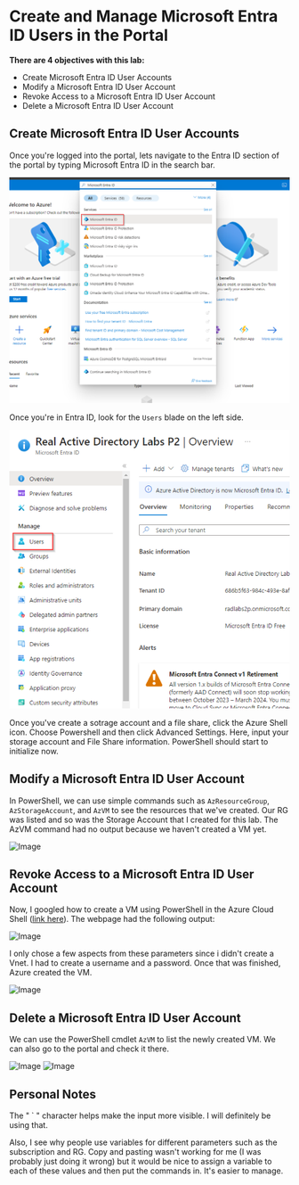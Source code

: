 # Create and Manage Microsoft Entra ID Users in the Portal

**There are 4 objectives with this lab:**
* Create Microsoft Entra ID User Accounts
* Modify a Microsoft Entra ID User Account
* Revoke Access to a Microsoft Entra ID User Account
* Delete a Microsoft Entra ID User Account


## Create Microsoft Entra ID User Accounts

Once you're logged into the portal, lets navigate to the Entra ID section of the portal by typing Microsoft Entra ID in the search bar.

![Image](EntraID1.png)

Once you're in Entra ID, look for the `Users` blade on the left side. 

![Image](EntraID2.png)

Once you've create a sotrage account and a file share, click the Azure Shell icon. Choose Powershell and then click Advanced Settings. Here, input your storage account and File Share information. PowerShell should start to initialize now.

## Modify a Microsoft Entra ID User Account

In PowerShell, we can use simple commands such as `AzResourceGroup`, `AzStorageAccount`, and `AzVM` to see the resources that we've created. Our RG was listed and so was the Storage Account that I created for this lab. The AzVM command had no output because we haven't created a VM yet. 

![Image](AzureCreatingVMs3.png)

## Revoke Access to a Microsoft Entra ID User Account

Now, I googled how to create a VM using PowerShell in the Azure Cloud Shell ([link here](https://learn.microsoft.com/en-us/azure/virtual-machines/windows/quick-create-powershell)). The webpage had the following output:

![Image](AzureCreatingVMs4.png)

I only chose a few aspects from these parameters since i didn't create a Vnet. I had to create a username and a password. Once that was finished, Azure created the VM. 

![Image](AzureCreatingVMs5.png)

## Delete a Microsoft Entra ID User Account

We can use the PowerShell cmdlet `AzVM` to list the newly created VM. We can also go to the portal and check it there.

![Image](AzureCreatingVMs6.png)
![Image](AzureCreatingVMs7.png)




## Personal Notes

The " ` " character helps make the input more visible. I will definitely be using that. 

Also, I see why people use variables for different parameters such as the subscription and RG. Copy and pasting wasn't working for me (I was probably just doing it wrong) but it would be nice to assign a variable to each of these values and then put the commands in. It's easier to manage. 
